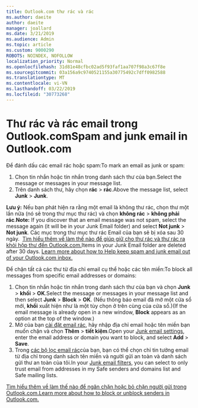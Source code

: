 ```yaml
---
title: Outlook.com thư rác và rác
ms.author: daeite
author: daeite
manager: joallard
ms.date: 3/21/2019
ms.audience: Admin
ms.topic: article
ms.custom: 9000290
ROBOTS: NOINDEX, NOFOLLOW
localization_priority: Normal
ms.openlocfilehash: 31d81e48cfbc02ad5f93faf1aa707f98a3c67f8e
ms.sourcegitcommit: 03a156a9c9740521155a30775492c7dff0982588
ms.translationtype: MT
ms.contentlocale: vi-VN
ms.lasthandoff: 03/22/2019
ms.locfileid: "30773268"
---
```

# <a name="spam-and-junk-email-in-outlookcom"></a><span data-ttu-id="df6fe-102">Thư rác và rác email trong Outlook.com</span><span class="sxs-lookup"><span data-stu-id="df6fe-102">Spam and junk email in Outlook.com</span></span>

<span data-ttu-id="df6fe-103">Để đánh dấu các email rác hoặc spam:</span><span class="sxs-lookup"><span data-stu-id="df6fe-103">To mark an email as junk or spam:</span></span>

1. <span data-ttu-id="df6fe-104">Chọn tin nhắn hoặc tin nhắn trong danh sách thư của bạn.</span><span class="sxs-lookup"><span data-stu-id="df6fe-104">Select the message or messages in your message list.</span></span>
1. <span data-ttu-id="df6fe-105">Trên danh sách thư, hãy chọn **rác** > **rác**.</span><span class="sxs-lookup"><span data-stu-id="df6fe-105">Above the message list, select **Junk** > **Junk**.</span></span>

<span data-ttu-id="df6fe-106">**Lưu ý:** Nếu bạn phát hiện ra rằng một email là không thư rác, chọn thư một lần nữa (nó sẽ trong thư mục thư rác) và chọn **không rác** > **không phải rác**.</span><span class="sxs-lookup"><span data-stu-id="df6fe-106">**Note:** If you discover that an email message was not spam, select the message again (it will be in your Junk Email folder) and select **Not junk** > **Not junk**.</span></span> <span data-ttu-id="df6fe-107">Các mục trong thư mục thư rác Email của bạn sẽ bị xóa sau 30 ngày.  [Tìm hiểu thêm về làm thế nào để giúp giữ cho thư rác và thư rác ra khỏi hộp thư đến Outlook.com.](https://support.office.com/article/a3ece97b-82f8-4a5e-9ac3-e92fa6427ae4)</span><span class="sxs-lookup"><span data-stu-id="df6fe-107">Items in your Junk Email folder are deleted after 30 days. [Learn more about how to Help keep spam and junk email out of your Outlook.com inbox.](https://support.office.com/article/a3ece97b-82f8-4a5e-9ac3-e92fa6427ae4)</span></span>

<span data-ttu-id="df6fe-108">Để chặn tất cả các thư từ địa chỉ email cụ thể hoặc các tên miền:</span><span class="sxs-lookup"><span data-stu-id="df6fe-108">To block all messages from specific email addresses or domains:</span></span>

1. <span data-ttu-id="df6fe-109">Chọn tin nhắn hoặc tin nhắn trong danh sách thư của bạn và chọn **Junk** > **khối** > **OK**.</span><span class="sxs-lookup"><span data-stu-id="df6fe-109">Select the message or messages in your message list and then select **Junk** > **Block** > **OK**.</span></span> <span data-ttu-id="df6fe-110">(Nếu thông báo email đã mở một cửa sổ mới, **khối** xuất hiện như là một tùy chọn ở trên cùng của cửa sổ.)</span><span class="sxs-lookup"><span data-stu-id="df6fe-110">(If the email message is already open in a new window, **Block** appears as an option at the top of the window.)</span></span>
1. <span data-ttu-id="df6fe-111">Mở của bạn [cài đặt email rác](https://outlook.live.com/mail/options/mail/junkEmail/blockedSendersAndDomainsV2), hãy nhập địa chỉ email hoặc tên miền bạn muốn chặn và chọn **Thêm** > **tiết kiệm**.</span><span class="sxs-lookup"><span data-stu-id="df6fe-111">Open your [Junk email settings](https://outlook.live.com/mail/options/mail/junkEmail/blockedSendersAndDomainsV2), enter the email address or domain you want to block, and select **Add** > **Save**.</span></span>
1. <span data-ttu-id="df6fe-112">Trong [các bộ lọc email rác](https://outlook.live.com/mail/options/mail/junkEmail/filtersOption)của bạn, bạn có thể chọn chỉ tin tưởng email từ địa chỉ trong danh sách tên miền và người gửi an toàn và danh sách gửi thư an toàn của tôi.</span><span class="sxs-lookup"><span data-stu-id="df6fe-112">In your [Junk email filters](https://outlook.live.com/mail/options/mail/junkEmail/filtersOption), you can select to only trust email from addresses in my Safe senders and domains list and Safe mailing lists.</span></span>

[<span data-ttu-id="df6fe-113">Tìm hiểu thêm về làm thế nào để ngăn chặn hoặc bỏ chặn người gửi trong Outlook.com.</span><span class="sxs-lookup"><span data-stu-id="df6fe-113">Learn more about how to block or unblock senders in Outlook.com.</span></span>](https://support.office.com/article/afba1c94-77bb-4f50-8b85-057cf52f4d5e)